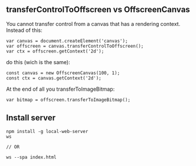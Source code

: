 ## transferControlToOffscreen vs OffscreenCanvas

You cannot transfer control from a canvas that has a rendering context.
Instead of this:
```
var canvas = document.createElement('canvas');
var offscreen = canvas.transferControlToOffscreen();
var ctx = offscreen.getContext('2d');
```

do this (wich is the same):
```
const canvas = new OffscreenCanvas(100, 1);
const ctx = canvas.getContext('2d');
```

At the end of all you transferToImageBitmap:
```
var bitmap = offscreen.transferToImageBitmap();
```

## Install server
```
npm install -g local-web-server
ws

// OR

ws --spa index.html
```
